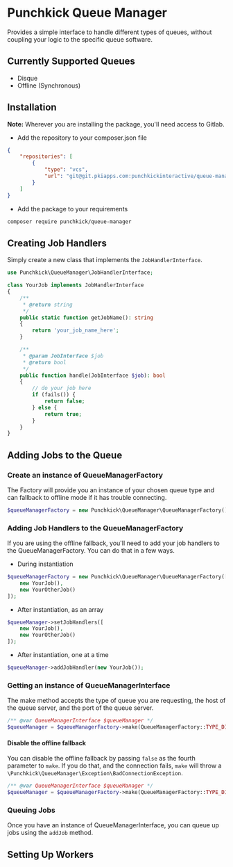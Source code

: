# Punchkick Queue Manager

Provides a simple interface to handle different types of queues, without coupling your logic to the specific queue software.

## Currently Supported Queues

* Disque
* Offline (Synchronous)

## Installation

__Note:__ Wherever you are installing the package, you'll need access to Gitlab.

* Add the repository to your composer.json file
```json
{
    "repositories": [
        {
            "type": "vcs", 
            "url": "git@git.pkiapps.com:punchkickinteractive/queue-manager.git"
        }
    ]
}
```

* Add the package to your requirements  
```bash
composer require punchkick/queue-manager
```


## Creating Job Handlers

Simply create a new class that implements the `JobHandlerInterface`.

```php
use Punchkick\QueueManager\JobHandlerInterface;

class YourJob implements JobHandlerInterface
{
    /**
     * @return string
     */
    public static function getJobName(): string
    {
        return 'your_job_name_here';
    }

    /**
     * @param JobInterface $job
     * @return bool
     */
    public function handle(JobInterface $job): bool
    {
        // do your job here
        if (fails()) {
            return false;
        } else {
            return true;
        }
    }
}
```

## Adding Jobs to the Queue

### Create an instance of QueueManagerFactory

The Factory will provide you an instance of your chosen queue type and can 
fallback to offline mode if it has trouble connecting.

```php
$queueManagerFactory = new Punchkick\QueueManager\QueueManagerFactory();
```

### Adding Job Handlers to the QueueManagerFactory

If you are using the offline fallback, you'll need to add your job handlers to
the QueueManagerFactory. You can do that in a few ways.

* During instantiation

```php
$queueManagerFactory = new Punchkick\QueueManager\QueueManagerFactory([
    new YourJob(), 
    new YourOtherJob()
]);
```

* After instantiation, as an array

```php
$queueManager->setJobHandlers([
    new YourJob(), 
    new YourOtherJob()
]);
```

* After instantiation, one at a time

```php
$queueManager->addJobHandler(new YourJob());
```

### Getting an instance of QueueManagerInterface

The make method accepts the type of queue you are requesting, the host of the 
queue server, and the port of the queue server.

```php
/** @var QueueManagerInterface $queueManager */
$queueManager = $queueManagerFactory->make(QueueManagerFactory::TYPE_DISQUE, 127.0.0.1, 7711);
```

#### Disable the offline fallback

You can disable the offline fallback by passing `false` as the fourth parameter to `make`.
If you do that, and the connection fails, `make` will throw a 
`\Punchkick\QueueManager\Exception\BadConnectionException`.

```php
/** @var QueueManagerInterface $queueManager */
$queueManager = $queueManagerFactory->make(QueueManagerFactory::TYPE_DISQUE, 127.0.0.1, 7711, false);
```

### Queuing Jobs

Once you have an instance of QueueManagerInterface, you can queue up jobs using 
the `addJob` method.


## Setting Up Workers


